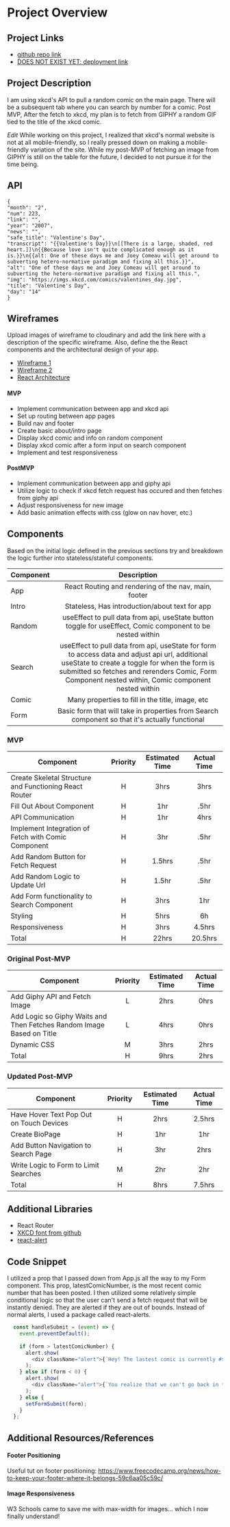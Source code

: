 # Project Overview

## Project Links

- [github repo link](https://github.com/mpowell773/react-api-project)
- [DOES NOT EXIST YET: deployment link]()

## Project Description

I am using xkcd's API to pull a random comic on the main page. There will be a subsequent tab where you can search by number for a comic. Post MVP, After the fetch to xkcd, my plan is to fetch from GIPHY a random GIF tied to the title of the xkcd comic.

*Edit*
While working on this project, I realized that xkcd's normal website is not at all mobile-friendly, so I really pressed down on making a mobile-friendly variation of the site. While my post-MVP of fetching an image from GIPHY is still on the table for the future, I decided to not pursue it for the time being.

## API

```
{
"month": "2",
"num": 223,
"link": "",
"year": "2007",
"news": "",
"safe_title": "Valentine's Day",
"transcript": "{{Valentine's Day}}\n[[There is a large, shaded, red heart.]]\n{{Because love isn't quite complicated enough as it is.}}\n{{alt: One of these days me and Joey Comeau will get around to subverting hetero-normative paradigm and fixing all this.}}",
"alt": "One of these days me and Joey Comeau will get around to subverting the hetero-normative paradigm and fixing all this.",
"img": "https://imgs.xkcd.com/comics/valentines_day.jpg",
"title": "Valentine's Day",
"day": "14"
}
```


## Wireframes

Upload images of wireframe to cloudinary and add the link here with a description of the specific wireframe. Also, define the the React components and the architectural design of your app.

- [Wireframe 1](/project-worksheet-pictures/wire-frame-1.jpg)
- [Wireframe 2](/project-worksheet-pictures/wire-frame-2.jpg)
- [React Architecture](/project-worksheet-pictures/react-architecture.jpg)


#### MVP 
- Implement communication between app and xkcd api 
- Set up routing between app pages
- Build nav and footer 
- Create basic about/intro page
- Display xkcd comic and info on random component
- Display xkcd comic after a form input on search component
- Implement and test responsiveness

#### PostMVP

- Implement communication between app and giphy api 
- Utilize logic to check if xkcd fetch request has occured and then fetches from giphy api
- Adjust responsiveness for new image
- Add basic animation effects with css (glow on nav hover, etc.)

## Components


Based on the initial logic defined in the previous sections try and breakdown the logic further into stateless/stateful components. 

| Component | Description | 
| --- | :---: |  
| App | React Routing and rendering of the nav, main, footer| 
| Intro | Stateless, Has introduction/about text for app | 
| Random | useEffect to pull data from api, useState button toggle for useEffect, Comic component to be nested within | 
| Search | useEffect to pull data from api, useState for form to access data and adjust api url, additional useState to create a toggle for when the form is submitted so fetches and rerenders Comic, Form Component nested within, Comic component nested within | 
| Comic| Many properties to fill in the title, image, etc | 
| Form | Basic form that will take in properties from Search component so that it's actually functional | 


### MVP
| Component | Priority | Estimated Time | Actual Time | 
| --- | :---: |  :---: | :---: | 
| Create Skeletal Structure and Functioning React Router| H | 3hrs| 3hrs | 
| Fill Out About Component| H | 1hr | .5hr | 
| API Communication| H | 1hr | 4hrs | 
| Implement Integration of Fetch with Comic Component| H | 3hr | .5hr | 
| Add Random Button for Fetch Request| H | 1.5hrs | .5hr | 
| Add Random Logic to Update Url| H | 1.5hr| .5hr | 
| Add Form functionality to Search Component| H | 3hrs | 1hr | 
| Styling | H | 5hrs | 6h | 
| Responsiveness| H | 3hrs | 4.5hrs | 
| Total | H | 22hrs| 20.5hrs | 


### Original Post-MVP
| Component | Priority | Estimated Time | Actual Time | 
| --- | :---: |  :---: | :---: | 
| Add Giphy API and Fetch Image | L | 2hrs | 0hrs | 
| Add Logic so Giphy Waits and Then Fetches Random Image Based on Title| L | 4hrs | 0hrs  | 
| Dynamic CSS| M | 3hrs | 2hrs | 
| Total | H | 9hrs| 2hrs  | 

### Updated Post-MVP

| Component | Priority | Estimated Time | Actual Time | 
| --- | :---: |  :---: | :---: | 
| Have Hover Text Pop Out on Touch Devices| H | 2hrs| 2.5hrs | 
| Create BioPage| H | 1hr | 1hr | 
| Add Button Navigation to Search Page | H | 3hr | 2hrs | 
| Write Logic to Form to  Limit Searches| M | 2hr | 2hr | 
| Total | H | 8hrs| 7.5hrs | 


## Additional Libraries
- React Router
- [XKCD font from github](https://github.com/ipython/xkcd-font)
- [react-alert](https://www.npmjs.com/package/react-alert)

## Code Snippet

I utilized a prop that I passed down from App.js all the way to my Form component. This prop, latestComicNumber, is the most recent comic number that has been posted. I then utilized some relatively simple conditional logic so that the user can't send a fetch request that will be instantly denied. They are alerted if they are out of bounds. Instead of normal alerts, I used a package called react-alerts.

```js
  const handleSubmit = (event) => {
    event.preventDefault();
   
    if (form > latestComicNumber) {
      alert.show(
        <div className="alert">{`Hey! The lastest comic is currently #${latestComicNumber}. Don't go past that number. >:(`}</div>
      );
    } else if (form < 0) {
      alert.show(
        <div className="alert">{`You realize that we can't go back in time right?`}</div>
      );
    } else {
      setFormSubmit(form);
    }
  };
```

## Additional Resources/References

#### Footer Positioning

Useful tut on footer positioning: https://www.freecodecamp.org/news/how-to-keep-your-footer-where-it-belongs-59c6aa05c59c/ 

#### Image Responsiveness

W3 Schools came to save me with max-width for images... which I now finally understand!
 